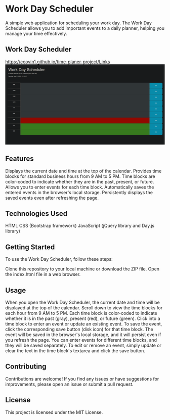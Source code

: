 # Work Day Scheduler
A simple web application for scheduling your work day. The Work Day Scheduler allows you to add important events to a daily planner, helping you manage your time effectively.

## Work Day Scheduler
https://ccovin1.github.io/time-planer-project/Links
![alttext](ppsc.png)
## Features
Displays the current date and time at the top of the calendar.
Provides time blocks for standard business hours from 9 AM to 5 PM.
Time blocks are color-coded to indicate whether they are in the past, present, or future.
Allows you to enter events for each time block.
Automatically saves the entered events in the browser's local storage.
Persistently displays the saved events even after refreshing the page.

## Technologies Used
HTML
CSS (Bootstrap framework)
JavaScript (jQuery library and Day.js library)

## Getting Started
To use the Work Day Scheduler, follow these steps:

Clone this repository to your local machine or download the ZIP file.
Open the index.html file in a web browser.

## Usage
When you open the Work Day Scheduler, the current date and time will be displayed at the top of the calendar.
Scroll down to view the time blocks for each hour from 9 AM to 5 PM.
Each time block is color-coded to indicate whether it is in the past (gray), present (red), or future (green).
Click into a time block to enter an event or update an existing event.
To save the event, click the corresponding save button (disk icon) for that time block.
The event will be saved in the browser's local storage, and it will persist even if you refresh the page.
You can enter events for different time blocks, and they will be saved separately.
To edit or remove an event, simply update or clear the text in the time block's textarea and click the save button.

## Contributing
Contributions are welcome! If you find any issues or have suggestions for improvements, please open an issue or submit a pull request.

## License
This project is licensed under the MIT License.

